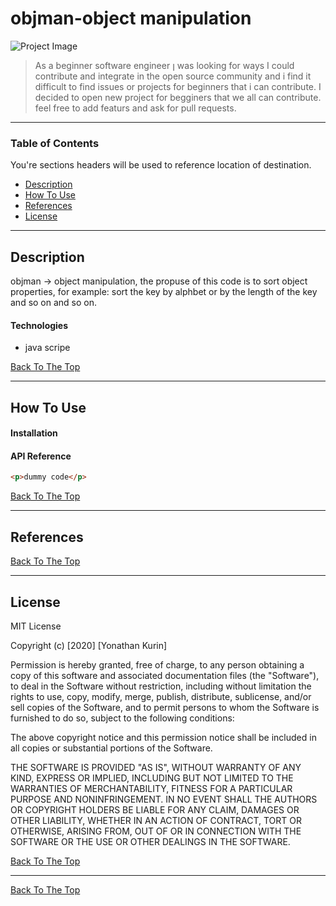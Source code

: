 # objman-object manipulation

![Project Image](project-image-url)

> As a beginner software engineer ן was looking for ways I could contribute and integrate in the open source community and i find it difficult to find issues or projects for
> beginners that i can contribute. I decided to open new project for begginers that we all can contribute. feel free to add featurs and ask for pull requests.

---

### Table of Contents

You're sections headers will be used to reference location of destination.

- [Description](#description)
- [How To Use](#how-to-use)
- [References](#references)
- [License](#license)

---

## Description

objman -> object manipulation, the propuse of this code is to sort object properties, for example: sort the key by alphbet or by the length of the key and so on and so on.

#### Technologies

- java scripe

[Back To The Top](#read-me-template)

---

## How To Use

#### Installation

#### API Reference

```html
<p>dummy code</p>
```

[Back To The Top](#read-me-template)

---

## References

[Back To The Top](#read-me-template)

---

## License

MIT License

Copyright (c) [2020] [Yonathan Kurin]

Permission is hereby granted, free of charge, to any person obtaining a copy
of this software and associated documentation files (the "Software"), to deal
in the Software without restriction, including without limitation the rights
to use, copy, modify, merge, publish, distribute, sublicense, and/or sell
copies of the Software, and to permit persons to whom the Software is
furnished to do so, subject to the following conditions:

The above copyright notice and this permission notice shall be included in all
copies or substantial portions of the Software.

THE SOFTWARE IS PROVIDED "AS IS", WITHOUT WARRANTY OF ANY KIND, EXPRESS OR
IMPLIED, INCLUDING BUT NOT LIMITED TO THE WARRANTIES OF MERCHANTABILITY,
FITNESS FOR A PARTICULAR PURPOSE AND NONINFRINGEMENT. IN NO EVENT SHALL THE
AUTHORS OR COPYRIGHT HOLDERS BE LIABLE FOR ANY CLAIM, DAMAGES OR OTHER
LIABILITY, WHETHER IN AN ACTION OF CONTRACT, TORT OR OTHERWISE, ARISING FROM,
OUT OF OR IN CONNECTION WITH THE SOFTWARE OR THE USE OR OTHER DEALINGS IN THE
SOFTWARE.

[Back To The Top](#read-me-template)

---

[Back To The Top](#read-me-template)
